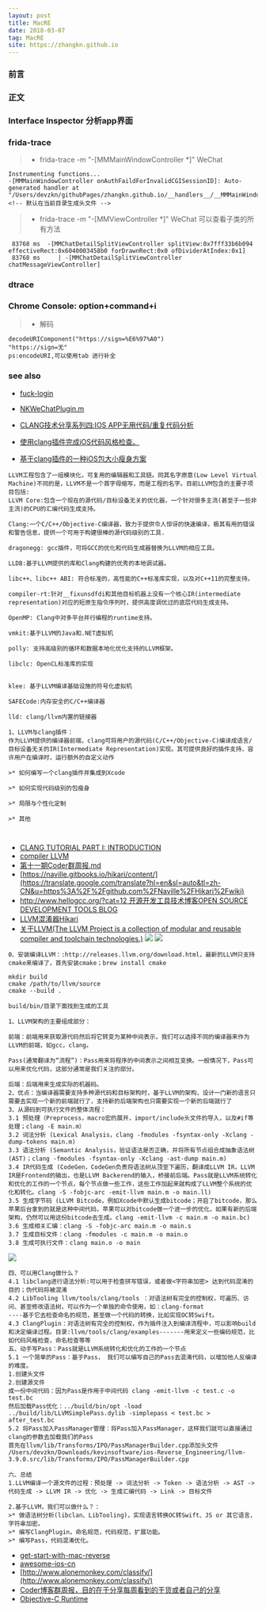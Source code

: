 ```yaml
---
layout: post
title: MacRE
date: 2018-03-07
tag: MacRE
site: https://zhangkn.github.io
---
```



### 前言




### 正文


### Interface Inspector 分析app界面

### frida-trace

>* frida-trace -m  "-[MMMainWindowController *]" WeChat
```
Instrumenting functions...                                              
-[MMMainWindowController onAuthFaildForInvalidCGISessionID]: Auto-generated handler at "/Users/devzkn/githubPages/zhangkn.github.io/__handlers__/__MMMainWindowController_onAuthF_-7b4925f2.js"
<!-- 默认在当前目录生成头文件 -->
```
>* frida-trace -m   "-[MMViewController *]" WeChat  可以查看子类的所有方法
```
 83768 ms  -[MMChatDetailSplitViewController splitView:0x7fff33b6b094 effectiveRect:0x6040003458b0 forDrawnRect:0x0 ofDividerAtIndex:0x1]
 83768 ms     | -[MMChatDetailSplitViewController chatMessageViewController]
```

### dtrace


### Chrome Console: option+command+i 

>* 解码  
```
decodeURIComponent("https://sign=%E6%97%A0")
"https://sign=无"
ps:encodeURI,可以使用tab 进行补全
```

### see also
- [fuck-login](https://github.com/xchaoinfo/fuck-login)
- [NKWeChatPlugin.m](https://github.com/kangwang1988/WeChatPlugin/blob/master/NKWeChatPlugin.m)

- [CLANG技术分享系列四:IOS APP无用代码/重复代码分析](http://kangwang1988.github.io/tech/2016/11/01/find-unused-duplicate-code-of-your-app-using-clang-plugin.html)
- [使用clang插件完成iOS代码风格检查。](https://github.com/kangwang1988/XcodeCodingStyle)

- [基于clang插件的一种iOS包大小瘦身方案](https://www.zybuluo.com/pockry/note/566013)

```
LLVM工程包含了一组模块化，可复用的编辑器和工具链。同其名字原意(Low Level Virtual Machine)不同的是，LLVM不是一个首字母缩写，而是工程的名字。目前LLVM包含的主要子项目包括:
LLVM Core:包含一个现在的源代码/目标设备无关的优化器，一个针对很多主流(甚至于一些非主流)的CPU的汇编代码生成支持。

Clang:一个C/C++/Objective-C编译器，致力于提供令人惊讶的快速编译，极其有用的错误和警告信息，提供一个可用于构建很棒的源代码级别的工具.

dragonegg: gcc插件，可将GCC的优化和代码生成器替换为LLVM的相应工具。

LLDB:基于LLVM提供的库和Clang构建的优秀的本地调试器。

libc++、libc++ ABI: 符合标准的，高性能的C++标准库实现，以及对C++11的完整支持。

compiler-rt:针对__fixunsdfdi和其他目标机器上没有一个核心IR(intermediate representation)对应的短原生指令序列时，提供高度调优过的底层代码生成支持。

OpenMP: Clang中对多平台并行编程的runtime支持。

vmkit:基于LLVM的Java和.NET虚拟机

polly: 支持高级别的循环和数据本地化优化支持的LLVM框架。

libclc: OpenCL标准库的实现


klee: 基于LLVM编译基础设施的符号化虚拟机

SAFECode:内存安全的C/C++编译器

lld: clang/llvm内置的链接器

1、LLVM与clang插件：
作为LLVM提供的编译器前端，clang可将用户的源代码(C/C++/Objective-C)编译成语言/目标设备无关的IR(Intermediate Representation)实现。其可提供良好的插件支持，容许用户在编译时，运行额外的自定义动作

>* 如何编写一个clang插件并集成到Xcode

>* 如何实现代码级别的包瘦身

>* 局限与个性化定制

>* 其他



```
- [CLANG TUTORIAL PART I: INTRODUCTION](https://kevinaboos.wordpress.com/2013/07/23/clang-tutorial-part-i-introduction/)
- [compiler LLVM](https://www.objc.io/issues/6-build-tools/compiler/)
- [第十一期Coder群周报.md](https://github.com/AloneMonkey/weekly/blob/master/第十一期/第十一期Coder群周报.md)
- [https://naville.gitbooks.io/hikari/content/](https://translate.google.com/translate?hl=en&sl=auto&tl=zh-CN&u=https%3A%2F%2Fgithub.com%2FNaville%2FHikari%2Fwiki)
- [http://www.hellogcc.org/?cat=12 开源开发工具技术博客OPEN SOURCE DEVELOPMENT TOOLS BLOG](http://www.hellogcc.org/?cat=12)
- [LLVM混淆器Hikari](http://iosre.com/t/llvm-hikari/10720)
- [关于LLVM(The LLVM Project is a collection of modular and reusable compiler and toolchain technologies.)](http://www.alonemonkey.com/2016/12/21/learning-llvm/)
![](/images/posts/{{page.title}}/pass.png)
![](/images/posts/{{page.title}}/LLVM.png)

```
0、安装编译LLVM：:http://releases.llvm.org/download.html，最新的LLVM只支持cmake来编译了，首先安装cmake；brew install cmake

mkdir build
cmake /path/to/llvm/source
cmake --build .

build/bin/目录下面找到生成的工具

1、LLVM架构的主要组成部分：

前端：前端用来获取源代码然后将它转变为某种中间表示，我们可以选择不同的编译器来作为LLVM的前端，如gcc，clang。

Pass(通常翻译为“流程”)：Pass用来将程序的中间表示之间相互变换。一般情况下，Pass可以用来优化代码，这部分通常是我们关注的部分。

后端：后端用来生成实际的机器码。
2、优点：当编译器需要支持多种源代码和目标架构时，基于LLVM的架构，设计一门新的语言只需要去实现一个新的前端就行了，支持新的后端架构也只需要实现一个新的后端就行了
3、从源码到可执行文件的整体流程：
3.1 预处理（Preprocess，macro宏的展开，import/include头文件的导入，以及#if等处理；clang -E main.m）
3.2 词法分析 (Lexical Analysis，clang -fmodules -fsyntax-only -Xclang -dump-tokens main.m)
3.3 语法分析 (Semantic Analysis，验证语法是否正确，并将所有节点组合成抽象语法树(AST)；clang -fmodules -fsyntax-only -Xclang -ast-dump main.m)
3.4 IR代码生成 (CodeGen，CodeGen负责将语法树从顶至下遍历，翻译成LLVM IR，LLVM IR是Frontend的输出，也是LLVM Backerend的输入，桥接前后端。Pass就是LLVM系统转化和优化的工作的一个节点，每个节点做一些工作，这些工作加起来就构成了LLVM整个系统的优化和转化。clang -S -fobjc-arc -emit-llvm main.m -o main.ll)
3.5 生成字节码 (LLVM Bitcode，例如Xcode中默认生成bitcode；开启了bitcode，那么苹果后台拿到的就是这种中间代码，苹果可以对bitcode做一个进一步的优化，如果有新的后端架构，仍然可以用这份bitcode去生成。clang -emit-llvm -c main.m -o main.bc)
3.6 生成相关汇编：clang -S -fobjc-arc main.m -o main.s
3.7 生成目标文件：clang -fmodules -c main.m -o main.o
3.8 生成可执行文件：clang main.o -o main
```
![](/images/posts/{{page.title}}/process.png)

```
四、可以用Clang做什么？
4.1 libclang进行语法分析:可以用于检查拼写错误，或者做<字符串加密> 达到代码混淆的目的；伪代码将被混淆
4.2 LibTooling llvm/tools/clang/tools ：对语法树有完全的控制权，可遍历、访问、甚至修改语法树，可以作为一个单独的命令使用，如：clang-format
----基于它去检查命名的规范，甚至做一个代码的转换，比如实现OC转Swift。
4.3 ClangPlugin：对语法树有完全的控制权，作为插件注入到编译流程中，可以影响build和决定编译过程。目录:llvm/tools/clang/examples-------用来定义一些编码规范，比如代码风格检查，命名检查等等
五、动手写Pass：Pass就是LLVM系统转化和优化的工作的一个节点
5.1 一个简单的Pass：基于Pass， 我们可以编写自己的Pass去混淆代码，以增加他人反编译的难度。
1.创建头文件
2.创建源文件
成一份中间代码：因为Pass是作用于中间代码 clang -emit-llvm -c test.c -o test.bc
然后加载Pass优化：../build/bin/opt -load ../build/lib/LLVMSimplePass.dylib -simplepass < test.bc > after_test.bc
5.2 将Pass加入PassManager管理：将Pass加入PassManager，这样我们就可以直接通过clang的参数去加载我们的Pass
首先在llvm/lib/Transforms/IPO/PassManagerBuilder.cpp添加头文件
/Users/devzkn/Downloads/kevinsoftware/ios-Reverse_Engineering/llvm-3.9.0.src/lib/Transforms/IPO/PassManagerBuilder.cpp

六、总结
1.LLVM编译一个源文件的过程：预处理 -> 词法分析 -> Token -> 语法分析 -> AST -> 代码生成 -> LLVM IR -> 优化 -> 生成汇编代码 -> Link -> 目标文件

2.基于LLVM，我们可以做什么？：
>* 做语法树分析(libclan、LibTooling)，实现语言转换OC转Swift、JS or 其它语言，字符串加密。
>* 编写ClangPlugin，命名规范，代码规范，扩展功能。
>* 编写Pass，代码混淆优化。
```

- [get-start-with-mac-reverse](http://www.alonemonkey.com/2017/05/31/get-start-with-mac-reverse/)
- [awesome-ios-cn](https://github.com/jobbole/awesome-ios-cn#core-data)
- [http://www.alonemonkey.com/classify/](http://www.alonemonkey.com/classify/)
- [Coder博客群周报，目的在于分享每周看到的干货或者自己的分享](https://github.com/AloneMonkey/weekly)
- [Objective-C Runtime](https://developer.apple.com/documentation/objectivec/objective_c_runtime)


